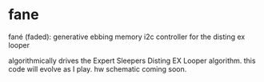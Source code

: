 # fane
fané (faded): generative ebbing memory i2c controller for the disting ex looper

algorithmically drives the Expert Sleepers Disting EX Looper algorithm. this code will evolve as I play. hw schematic coming soon.

